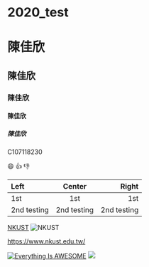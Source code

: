 # 2020_test

# 陳佳欣
## 陳佳欣
### 陳佳欣
#### 陳佳欣
##### 陳佳欣
C107118230

:smile:
:+1:
:-1:

|Left | Center | Right |
|:----|:------:|------:|
|1st  |  1st   | 1st   |
|2nd testing |2nd testing|2nd testing|

[NKUST](https://www.nkust/edu/tw/)
![NKUST](nkust.jpg "高科大")


<https://www.nkust.edu.tw/>

[![Everything Is AWESOME](https://img.youtube.com/vi/StTqXEQ2l-Y/0.jpg)](https://www.youtube.com/watch?v=StTqXEQ2l-Y "Everything Is AWESOME")
[![](https://img.youtube.com/vi/sSm2dRarhPo/0.jpg)](https://www.youtube.com/watch?v=sSm2dRarhPo "title")


